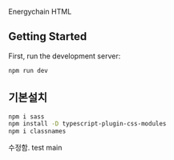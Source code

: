 Energychain HTML

## Getting Started

First, run the development server:

```bash
npm run dev
```

## 기본설치

```bash
npm i sass
npm install -D typescript-plugin-css-modules
npm i classnames
```

수정함.
test
main
